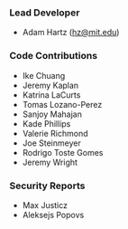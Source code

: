 ### Lead Developer

* Adam Hartz (hz@mit.edu)


### Code Contributions

* Ike Chuang
* Jeremy Kaplan
* Katrina LaCurts
* Tomas Lozano-Perez
* Sanjoy Mahajan
* Kade Phillips
* Valerie Richmond
* Joe Steinmeyer
* Rodrigo Toste Gomes
* Jeremy Wright


### Security Reports

* Max Justicz
* Aleksejs Popovs
